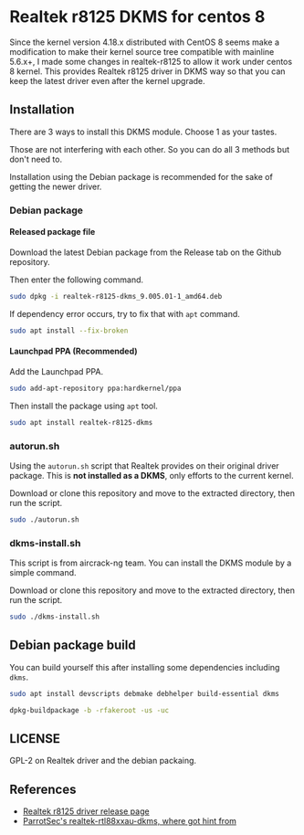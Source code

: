 # Realtek r8125 DKMS for centos 8

Since the kernel version 4.18.x distributed with CentOS 8 seems make a modification to make their kernel source tree compatible with mainline 5.6.x+, I made some changes in realtek-r8125 to allow it work under centos 8 kernel.
This provides Realtek r8125 driver in DKMS way so that you can keep the latest driver even after the kernel upgrade.

## Installation

There are 3 ways to install this DKMS module. Choose 1 as your tastes.

Those are not interfering with each other. So you can do all 3 methods but don't need to.

Installation using the Debian package is recommended for the sake of getting the newer driver.

### Debian package

#### Released package file

Download the latest Debian package from the Release tab on the Github repository.

Then enter the following command.

```bash
sudo dpkg -i realtek-r8125-dkms_9.005.01-1_amd64.deb
```

If dependency error occurs, try to fix that with `apt` command.

```bash
sudo apt install --fix-broken
```

#### Launchpad PPA (Recommended)

Add the Launchpad PPA.

```bash
sudo add-apt-repository ppa:hardkernel/ppa
```

Then install the package using `apt` tool.

```bash
sudo apt install realtek-r8125-dkms
```

### autorun.sh

Using the `autorun.sh` script that Realtek provides on their original driver package. This is **not installed as a DKMS**, only efforts to the current kernel.

Download or clone this repository and move to the extracted directory, then run the script.

```bash
sudo ./autorun.sh
```

### dkms-install.sh

This script is from aircrack-ng team. You can install the DKMS module by a simple command.

Download or clone this repository and move to the extracted directory, then run the script.

```bash
sudo ./dkms-install.sh
```

## Debian package build

You can build yourself this after installing some dependencies including `dkms`.

```bash
sudo apt install devscripts debmake debhelper build-essential dkms
```

```bash
dpkg-buildpackage -b -rfakeroot -us -uc
```

## LICENSE

GPL-2 on Realtek driver and the debian packaing.

## References

- [Realtek r8125 driver release page](https://www.realtek.com/en/component/zoo/category/network-interface-controllers-10-100-1000m-gigabit-ethernet-pci-express-software)
- [ParrotSec's realtek-rtl88xxau-dkms, where got hint from](https://github.com/ParrotSec/realtek-rtl88xxau-dkms)
